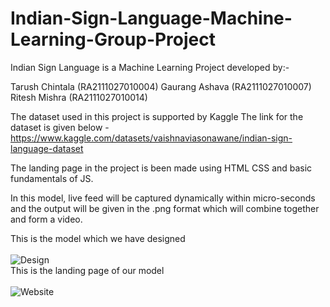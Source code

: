 # Indian-Sign-Language-Machine-Learning-Group-Project

Indian Sign Language is a Machine Learning Project developed by:-

Tarush Chintala (RA2111027010004)
Gaurang Ashava (RA2111027010007)
Ritesh Mishra (RA2111027010014)
<br>

The dataset used in this project is supported by Kaggle 
The link for the dataset is given below - <href> https://www.kaggle.com/datasets/vaishnaviasonawane/indian-sign-language-dataset </href>

The landing page in the project is been made using HTML CSS and basic fundamentals of JS.

In this model, live feed will be captured dynamically within micro-seconds and the output will be given in the .png format which will combine together and form a video.

This is the model which we have designed
<br>
<br>
<img src="images/uploads/Temp.jpg" alt="Design">
<br>
This is the landing page of our model 
<br>
<br>
<img src="images/uploads/Temp.jpg" alt="Website">
<br>
